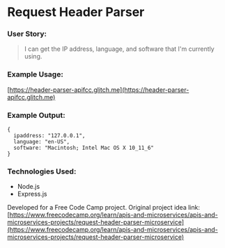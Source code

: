 # Request Header Parser

### User Story:

> I can get the IP address, language, and software that I'm currently using.

### Example Usage:

[https://header-parser-apifcc.glitch.me](https://header-parser-apifcc.glitch.me)

### Example Output:

```
{
  ipaddress: "127.0.0.1",
  language: "en-US",
  software: "Macintosh; Intel Mac OS X 10_11_6"
}
```

### Technologies Used:

* Node.js
* Express.js

Developed for a Free Code Camp project. Original project idea link: [https://www.freecodecamp.org/learn/apis-and-microservices/apis-and-microservices-projects/request-header-parser-microservice](https://www.freecodecamp.org/learn/apis-and-microservices/apis-and-microservices-projects/request-header-parser-microservice)
